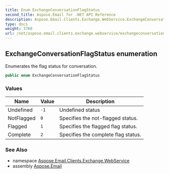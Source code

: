 ```yaml
---
title: Enum ExchangeConversationFlagStatus
second_title: Aspose.Email for .NET API Reference
description: Aspose.Email.Clients.Exchange.WebService.ExchangeConversationFlagStatus enum. Enumerates the flag status for conversation
type: docs
weight: 3760
url: /net/aspose.email.clients.exchange.webservice/exchangeconversationflagstatus/
---
```

## ExchangeConversationFlagStatus enumeration

Enumerates the flag status for conversation.

```csharp
public enum ExchangeConversationFlagStatus
```

### Values

| Name | Value | Description |
| --- | --- | --- |
| Undefined | `-1` | Undefined status |
| NotFlagged | `0` | Specifies the not-flagged status. |
| Flagged | `1` | Specifies the flagged flag status. |
| Complete | `2` | Specifies the complete flag status. |

### See Also

* namespace [Aspose.Email.Clients.Exchange.WebService](../../aspose.email.clients.exchange.webservice/)
* assembly [Aspose.Email](../../)


